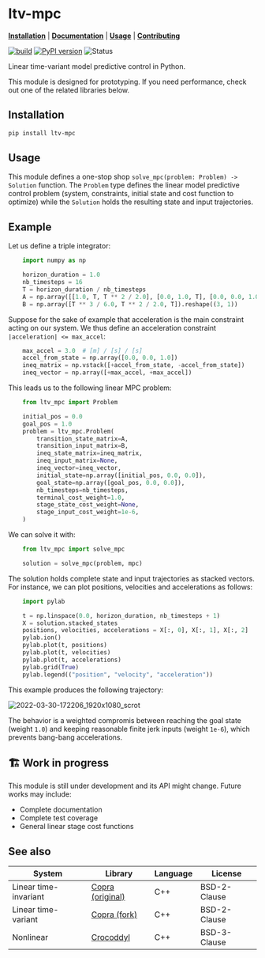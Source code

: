 # ltv-mpc

[**Installation**](https://github.com/stephane-caron/pink#installation)
| [**Documentation**](https://tasts-robots.org/doc/ltv-mpc/)
| [**Usage**](https://github.com/stephane-caron/pink#usage)
| [**Contributing**](CONTRIBUTING.md)

[![build](https://img.shields.io/github/workflow/status/tasts-robots/ltv-mpc/CI)](https://github.com/tasts-robots/ltv-mpc/actions)
[![PyPI version](https://badge.fury.io/py/ltv-mpc.svg)](https://badge.fury.io/py/ltv-mpc)
![Status](https://img.shields.io/pypi/status/ltv-mpc)

Linear time-variant model predictive control in Python.

This module is designed for prototyping. If you need performance, check out one of the related libraries below.

## Installation

```sh
pip install ltv-mpc
```

## Usage

This module defines a one-stop shop ``solve_mpc(problem: Problem) -> Solution``
function. The ``Problem`` type defines the linear model predictive control
problem (system, constraints, initial state and cost function to optimize)
while the ``Solution`` holds the resulting state and input trajectories.

## Example

Let us define a triple integrator:

```python
    import numpy as np

    horizon_duration = 1.0
    nb_timesteps = 16
    T = horizon_duration / nb_timesteps
    A = np.array([[1.0, T, T ** 2 / 2.0], [0.0, 1.0, T], [0.0, 0.0, 1.0]])
    B = np.array([T ** 3 / 6.0, T ** 2 / 2.0, T]).reshape((3, 1))
```

Suppose for the sake of example that acceleration is the main constraint acting on our system. We thus define an acceleration constraint ``|acceleration| <= max_accel``:

```python
    max_accel = 3.0  # [m] / [s] / [s]
    accel_from_state = np.array([0.0, 0.0, 1.0])
    ineq_matrix = np.vstack([+accel_from_state, -accel_from_state])
    ineq_vector = np.array([+max_accel, +max_accel])
```

This leads us to the following linear MPC problem:

```python
    from ltv_mpc import Problem

    initial_pos = 0.0
    goal_pos = 1.0
    problem = ltv_mpc.Problem(
        transition_state_matrix=A,
        transition_input_matrix=B,
        ineq_state_matrix=ineq_matrix,
        ineq_input_matrix=None,
        ineq_vector=ineq_vector,
        initial_state=np.array([initial_pos, 0.0, 0.0]),
        goal_state=np.array([goal_pos, 0.0, 0.0]),
        nb_timesteps=nb_timesteps,
        terminal_cost_weight=1.0,
        stage_state_cost_weight=None,
        stage_input_cost_weight=1e-6,
    )
```

We can solve it with:

```python
    from ltv_mpc import solve_mpc

    solution = solve_mpc(problem, mpc)
```

The solution holds complete state and input trajectories as stacked vectors. For instance, we can plot positions, velocities and accelerations as follows:

```python
    import pylab

    t = np.linspace(0.0, horizon_duration, nb_timesteps + 1)
    X = solution.stacked_states
    positions, velocities, accelerations = X[:, 0], X[:, 1], X[:, 2]
    pylab.ion()
    pylab.plot(t, positions)
    pylab.plot(t, velocities)
    pylab.plot(t, accelerations)
    pylab.grid(True)
    pylab.legend(("position", "velocity", "acceleration"))
```

This example produces the following trajectory:

![2022-03-30-172206_1920x1080_scrot](https://user-images.githubusercontent.com/1189580/160871543-3734ec65-fe74-4a6f-8452-a877aa4050b1.png)

The behavior is a weighted compromis between reaching the goal state (weight ``1.0``) and keeping reasonable finite jerk inputs (weight ``1e-6``), which prevents bang-bang accelerations.

## 🏗️ Work in progress

This module is still under development and its API might change. Future works may include:

- Complete documentation
- Complete test coverage
- General linear stage cost functions

## See also

| System                | Library                                                  | Language | License      |
|-----------------------|----------------------------------------------------------|----------|--------------|
| Linear time-invariant | [Copra (original)](https://github.com/jrl-umi3218/copra) | C++      | BSD-2-Clause |
| Linear time-variant   | [Copra (fork)](https://github.com/ANYbotics/copra)       | C++      | BSD-2-Clause |
| Nonlinear             | [Crocoddyl](https://github.com/loco-3d/crocoddyl)        | C++      | BSD-3-Clause |
